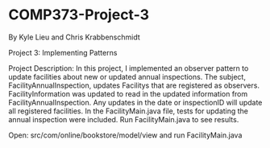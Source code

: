 # COMP373-Project-3
By Kyle Lieu and Chris Krabbenschmidt

Project 3: Implementing Patterns

Project Description:
In this project, I implemented an observer pattern to update facilities about new or updated annual inspections. The subject, FacilityAnnualInspection, updates Facilitys that are registered as observers. FacilityInformation was updated to read in the updated information from FacilityAnnualInspection. Any updates in the date or inspectionID will update all registered facilities. In the FacilityMain.java file, tests for updating the annual inspection were included. Run FacilityMain.java to see results. 

Open: src/com/online/bookstore/model/view and run FacilityMain.java
